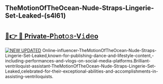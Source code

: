## TheMotionOfTheOcean-Nude-Straps-Lingerie-Set-Leaked-(s4l61)


# <h2><a href="https://mediaupload.pro?-19M">🔗👉 🔴 Private-P𝚑ot𝚘𝚜-V𝚒d𝚎o</a></h2>

[![NEW UPDATED](https://i.imgur.com/0qMVB7G.gif)](https://mediaupload.pro?-19M)
Online-influencer-TheMotionOfTheOcean-Nude-Straps-Lingerie-Set-Leaked,known-for-publishing-dance-and-lifestyle-content,-including-performances-and-vlogs-on-social-media-platforms.Brilliant-ventriloquist-assistant-TheMotionOfTheOcean-Nude-Straps-Lingerie-Set-Leaked,celebrated-for-their-exceptional-abilities-and-accomplishments-in-assisting-ventriloquists.  